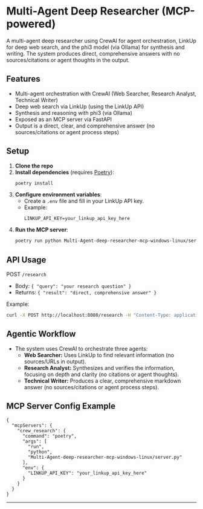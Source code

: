 # Multi-Agent Deep Researcher (MCP-powered)

A multi-agent deep researcher using CrewAI for agent orchestration, LinkUp for deep web search, and the phi3 model (via Ollama) for synthesis and writing. The system produces direct, comprehensive answers with no sources/citations or agent thoughts in the output.

## Features
- Multi-agent orchestration with CrewAI (Web Searcher, Research Analyst, Technical Writer)
- Deep web search via LinkUp (using the LinkUp API)
- Synthesis and reasoning with phi3 (via Ollama)
- Exposed as an MCP server via FastAPI
- Output is a direct, clear, and comprehensive answer (no sources/citations or agent process steps)

## Setup

1. **Clone the repo**
2. **Install dependencies** (requires [Poetry](https://python-poetry.org/)):
   ```sh
   poetry install
   ```
3. **Configure environment variables**:
   - Create a `.env` file and fill in your LinkUp API key.
   - Example:
     ```
     LINKUP_API_KEY=your_linkup_api_key_here
     ```
4. **Run the MCP server**:
   ```sh
   poetry run python Multi-Agent-deep-researcher-mcp-windows-linux/server.py
   ```

## API Usage

POST `/research`
- Body: `{ "query": "your research question" }`
- Returns: `{ "result": "direct, comprehensive answer" }`

Example:
```sh
curl -X POST http://localhost:8080/research -H "Content-Type: application/json" -d '{"query": "What is agentic AI?"}'
```

## Agentic Workflow
- The system uses CrewAI to orchestrate three agents:
  - **Web Searcher:** Uses LinkUp to find relevant information (no sources/URLs in output).
  - **Research Analyst:** Synthesizes and verifies the information, focusing on depth and clarity (no citations or agent thoughts).
  - **Technical Writer:** Produces a clear, comprehensive markdown answer (no sources/citations or agent process steps).

## MCP Server Config Example

```
{
  "mcpServers": {
    "crew_research": {
      "command": "poetry",
      "args": [
        "run",
        "python",
        "Multi-Agent-deep-researcher-mcp-windows-linux/server.py"
      ],
      "env": {
        "LINKUP_API_KEY": "your_linkup_api_key_here"
      }
    }
  }
}
```

---
